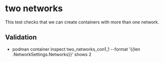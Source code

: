 two networks
===============

This test checks that we can create containers with more than one network.

Validation
------------
* podman container inspect two_networks_con1_1 --format '{{len .NetworkSettings.Networks}}' shows 2
